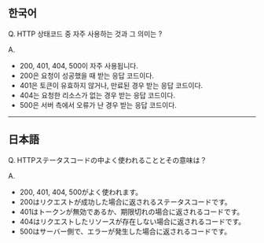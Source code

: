 ## 한국어

Q. HTTP 상태코드 중 자주 사용하는 것과 그 의미는 ?

A. 
  - 200, 401, 404, 500이 자주 사용됩니다.
  - 200은 요청이 성공했을 때 받는 응답 코드이다.
  - 401은 토큰이 유효하지 않거나, 만료된 경우 받는 응답 코드이다.
  - 404는 요청한 리소스가 없는 경우 받는 응답 코드이다.
  - 500은 서버 측에서 오류가 난 경우 받는 응답 코드이다.

---

## 日本語

Q. HTTPステータスコードの中よく使われることとその意味は？

A.
  - 200, 401, 404, 500がよく使われます。
  - 200はリクエストが成功した場合に返されるステータスコードです。
  - 401はトークンが無効であるか、期限切れの場合に返されるコードです。
  - 404はリクエストしたリソースが存在しない場合に返されるコードです。
  - 500はサーバー側で、エラーが発生した場合に返されるコードです。
